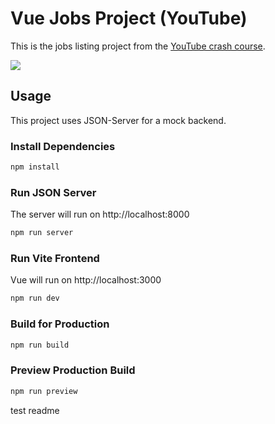 # Vue Jobs Project (YouTube)

This is the jobs listing project from the [YouTube crash course](https://www.youtube.com/watch?v=VeNfHj6MhgA).

<img src="public/screen.png" />

## Usage

This project uses JSON-Server for a mock backend.

### Install Dependencies

```bash
npm install
```

### Run JSON Server

The server will run on http://localhost:8000

```bash
npm run server
```

### Run Vite Frontend

Vue will run on http://localhost:3000

```bash
npm run dev
```

### Build for Production

```bash
npm run build
```

### Preview Production Build

```bash
npm run preview
```

test readme